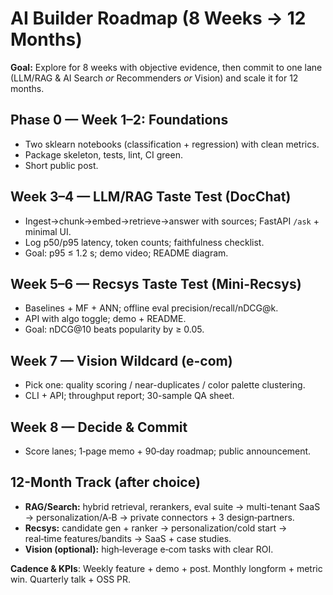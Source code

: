 # AI Builder Roadmap (8 Weeks → 12 Months)

**Goal:** Explore for 8 weeks with objective evidence, then commit to one lane (LLM/RAG & AI Search _or_ Recommenders _or_ Vision) and scale it for 12 months.

## Phase 0 — Week 1–2: Foundations
- Two sklearn notebooks (classification + regression) with clean metrics.
- Package skeleton, tests, lint, CI green.
- Short public post.

## Week 3–4 — LLM/RAG Taste Test (DocChat)
- Ingest→chunk→embed→retrieve→answer with sources; FastAPI `/ask` + minimal UI.
- Log p50/p95 latency, token counts; faithfulness checklist.
- Goal: p95 ≤ 1.2 s; demo video; README diagram.

## Week 5–6 — Recsys Taste Test (Mini-Recsys)
- Baselines + MF + ANN; offline eval precision/recall/nDCG@k.
- API with algo toggle; demo + README.
- Goal: nDCG@10 beats popularity by ≥ 0.05.

## Week 7 — Vision Wildcard (e-com)
- Pick one: quality scoring / near-duplicates / color palette clustering.
- CLI + API; throughput report; 30-sample QA sheet.

## Week 8 — Decide & Commit
- Score lanes; 1‑page memo + 90‑day roadmap; public announcement.

## 12-Month Track (after choice)
- **RAG/Search:** hybrid retrieval, rerankers, eval suite → multi-tenant SaaS → personalization/A‑B → private connectors + 3 design‑partners.
- **Recsys:** candidate gen + ranker → personalization/cold start → real‑time features/bandits → SaaS + case studies.
- **Vision (optional):** high‑leverage e‑com tasks with clear ROI.

**Cadence & KPIs**: Weekly feature + demo + post. Monthly longform + metric win. Quarterly talk + OSS PR.
